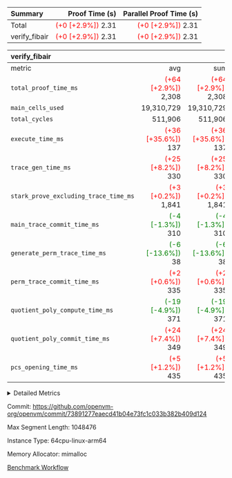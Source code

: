 | Summary | Proof Time (s) | Parallel Proof Time (s) |
|:---|---:|---:|
| Total | <span style='color: red'>(+0 [+2.9%])</span> 2.31 | <span style='color: red'>(+0 [+2.9%])</span> 2.31 |
| verify_fibair | <span style='color: red'>(+0 [+2.9%])</span> 2.31 | <span style='color: red'>(+0 [+2.9%])</span> 2.31 |


| verify_fibair |||||
|:---|---:|---:|---:|---:|
|metric|avg|sum|max|min|
| `total_proof_time_ms ` | <span style='color: red'>(+64 [+2.9%])</span> 2,308 | <span style='color: red'>(+64 [+2.9%])</span> 2,308 | <span style='color: red'>(+64 [+2.9%])</span> 2,308 | <span style='color: red'>(+64 [+2.9%])</span> 2,308 |
| `main_cells_used     ` |  19,310,729 |  19,310,729 |  19,310,729 |  19,310,729 |
| `total_cycles        ` |  511,906 |  511,906 |  511,906 |  511,906 |
| `execute_time_ms     ` | <span style='color: red'>(+36 [+35.6%])</span> 137 | <span style='color: red'>(+36 [+35.6%])</span> 137 | <span style='color: red'>(+36 [+35.6%])</span> 137 | <span style='color: red'>(+36 [+35.6%])</span> 137 |
| `trace_gen_time_ms   ` | <span style='color: red'>(+25 [+8.2%])</span> 330 | <span style='color: red'>(+25 [+8.2%])</span> 330 | <span style='color: red'>(+25 [+8.2%])</span> 330 | <span style='color: red'>(+25 [+8.2%])</span> 330 |
| `stark_prove_excluding_trace_time_ms` | <span style='color: red'>(+3 [+0.2%])</span> 1,841 | <span style='color: red'>(+3 [+0.2%])</span> 1,841 | <span style='color: red'>(+3 [+0.2%])</span> 1,841 | <span style='color: red'>(+3 [+0.2%])</span> 1,841 |
| `main_trace_commit_time_ms` | <span style='color: green'>(-4 [-1.3%])</span> 310 | <span style='color: green'>(-4 [-1.3%])</span> 310 | <span style='color: green'>(-4 [-1.3%])</span> 310 | <span style='color: green'>(-4 [-1.3%])</span> 310 |
| `generate_perm_trace_time_ms` | <span style='color: green'>(-6 [-13.6%])</span> 38 | <span style='color: green'>(-6 [-13.6%])</span> 38 | <span style='color: green'>(-6 [-13.6%])</span> 38 | <span style='color: green'>(-6 [-13.6%])</span> 38 |
| `perm_trace_commit_time_ms` | <span style='color: red'>(+2 [+0.6%])</span> 335 | <span style='color: red'>(+2 [+0.6%])</span> 335 | <span style='color: red'>(+2 [+0.6%])</span> 335 | <span style='color: red'>(+2 [+0.6%])</span> 335 |
| `quotient_poly_compute_time_ms` | <span style='color: green'>(-19 [-4.9%])</span> 371 | <span style='color: green'>(-19 [-4.9%])</span> 371 | <span style='color: green'>(-19 [-4.9%])</span> 371 | <span style='color: green'>(-19 [-4.9%])</span> 371 |
| `quotient_poly_commit_time_ms` | <span style='color: red'>(+24 [+7.4%])</span> 349 | <span style='color: red'>(+24 [+7.4%])</span> 349 | <span style='color: red'>(+24 [+7.4%])</span> 349 | <span style='color: red'>(+24 [+7.4%])</span> 349 |
| `pcs_opening_time_ms ` | <span style='color: red'>(+5 [+1.2%])</span> 435 | <span style='color: red'>(+5 [+1.2%])</span> 435 | <span style='color: red'>(+5 [+1.2%])</span> 435 | <span style='color: red'>(+5 [+1.2%])</span> 435 |



<details>
<summary>Detailed Metrics</summary>

|  | verify_program_compile_ms | total_cells | stark_prove_excluding_trace_time_ms | quotient_poly_compute_time_ms | quotient_poly_commit_time_ms | perm_trace_commit_time_ms | pcs_opening_time_ms | main_trace_commit_time_ms |
| --- | --- | --- | --- | --- | --- | --- | --- |
|  | 3 | 65,536 | 67 | 3 | 13 | 0 | 32 | 17 | 

| air_name | rows | quotient_deg | main_cols | interactions | constraints | cells |
| --- | --- | --- | --- | --- | --- | --- |
| AccessAdapterAir<2> |  | 4 |  | 5 | 12 |  | 
| AccessAdapterAir<4> |  | 4 |  | 5 | 12 |  | 
| AccessAdapterAir<8> |  | 4 |  | 5 | 12 |  | 
| FibonacciAir | 32,768 | 1 | 2 |  | 5 | 65,536 | 
| FriReducedOpeningAir |  | 4 |  | 35 | 59 |  | 
| NativePoseidon2Air<BabyBearParameters>, 1> |  | 4 |  | 176 | 590 |  | 
| PhantomAir |  | 4 |  | 3 | 4 |  | 
| ProgramAir |  | 1 |  | 1 | 4 |  | 
| VariableRangeCheckerAir |  | 1 |  | 1 | 4 |  | 
| VmAirWrapper<BranchNativeAdapterAir, BranchEqualCoreAir<1> |  | 2 |  | 11 | 23 |  | 
| VmAirWrapper<JalNativeAdapterAir, JalCoreAir> |  | 4 |  | 7 | 6 |  | 
| VmAirWrapper<NativeAdapterAir<2, 0>, PublicValuesCoreAir> |  | 4 |  | 11 | 22 |  | 
| VmAirWrapper<NativeAdapterAir<2, 1>, FieldArithmeticCoreAir> |  | 4 |  | 15 | 23 |  | 
| VmAirWrapper<NativeLoadStoreAdapterAir<1>, NativeLoadStoreCoreAir<1> |  | 4 |  | 15 | 20 |  | 
| VmAirWrapper<NativeLoadStoreAdapterAir<4>, NativeLoadStoreCoreAir<4> |  | 4 |  | 15 | 20 |  | 
| VmAirWrapper<NativeVectorizedAdapterAir<4>, FieldExtensionCoreAir> |  | 4 |  | 15 | 23 |  | 
| VmConnectorAir |  | 4 |  | 3 | 8 |  | 
| VolatileBoundaryAir |  | 4 |  | 4 | 16 |  | 

| group | trace_gen_time_ms | total_proof_time_ms | total_cycles | total_cells | stark_prove_excluding_trace_time_ms | quotient_poly_compute_time_ms | quotient_poly_commit_time_ms | perm_trace_commit_time_ms | pcs_opening_time_ms | main_trace_commit_time_ms | main_cells_used | generate_perm_trace_time_ms | execute_time_ms |
| --- | --- | --- | --- | --- | --- | --- | --- | --- | --- | --- | --- | --- | --- |
| verify_fibair | 330 | 2,308 | 511,906 | 50,178,200 | 1,841 | 371 | 349 | 335 | 435 | 310 | 19,310,729 | 38 | 137 | 

| group | air_name | rows | prep_cols | perm_cols | main_cols | cells |
| --- | --- | --- | --- | --- | --- | --- |
| verify_fibair | AccessAdapterAir<2> | 65,536 |  | 16 | 11 | 1,769,472 | 
| verify_fibair | AccessAdapterAir<4> | 32,768 |  | 16 | 13 | 950,272 | 
| verify_fibair | AccessAdapterAir<8> | 128 |  | 16 | 17 | 4,224 | 
| verify_fibair | FriReducedOpeningAir | 512 |  | 76 | 64 | 71,680 | 
| verify_fibair | NativePoseidon2Air<BabyBearParameters>, 1> | 16,384 |  | 356 | 399 | 12,369,920 | 
| verify_fibair | PhantomAir | 16,384 |  | 8 | 6 | 229,376 | 
| verify_fibair | ProgramAir | 8,192 |  | 8 | 10 | 147,456 | 
| verify_fibair | VariableRangeCheckerAir | 262,144 | 2 | 8 | 1 | 2,359,296 | 
| verify_fibair | VmAirWrapper<BranchNativeAdapterAir, BranchEqualCoreAir<1> | 131,072 |  | 28 | 23 | 6,684,672 | 
| verify_fibair | VmAirWrapper<JalNativeAdapterAir, JalCoreAir> | 16,384 |  | 12 | 10 | 360,448 | 
| verify_fibair | VmAirWrapper<NativeAdapterAir<2, 1>, FieldArithmeticCoreAir> | 262,144 |  | 20 | 30 | 13,107,200 | 
| verify_fibair | VmAirWrapper<NativeLoadStoreAdapterAir<1>, NativeLoadStoreCoreAir<1> | 131,072 |  | 36 | 25 | 7,995,392 | 
| verify_fibair | VmAirWrapper<NativeLoadStoreAdapterAir<4>, NativeLoadStoreCoreAir<4> | 16,384 |  | 36 | 34 | 1,146,880 | 
| verify_fibair | VmAirWrapper<NativeVectorizedAdapterAir<4>, FieldExtensionCoreAir> | 8,192 |  | 20 | 40 | 491,520 | 
| verify_fibair | VmConnectorAir | 2 | 1 | 8 | 4 | 24 | 
| verify_fibair | VolatileBoundaryAir | 131,072 |  | 8 | 11 | 2,490,368 | 

</details>


Commit: https://github.com/openvm-org/openvm/commit/73891277eaecd41b04e73fc1c033b382b409d124

Max Segment Length: 1048476

Instance Type: 64cpu-linux-arm64

Memory Allocator: mimalloc

[Benchmark Workflow](https://github.com/openvm-org/openvm/actions/runs/12895489939)
